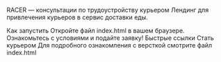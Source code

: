 RACER — консультации по трудоустройству курьером
Лендинг для привлечения курьеров в сервис доставки еды.

Как запустить
Откройте файл index.html в вашем браузере.
Ознакомьтесь с условиями и подайте заявку!
Быстрые ссылки
Стать курьером
Для подробного ознакомления с версткой смотрите файл index.html
